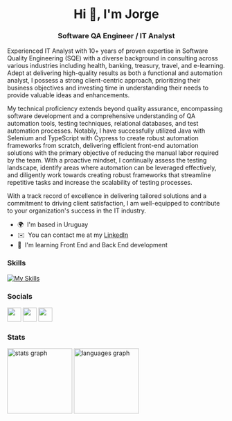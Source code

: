 <h1 align="center">Hi 👋, I'm Jorge</h1>
<h3 align="center">Software QA Engineer / IT Analyst</h3>


Experienced IT Analyst with 10+ years of proven expertise in Software Quality Engineering (SQE) with a diverse background in consulting across various industries including health, banking, treasury, travel, and e-learning. Adept at delivering high-quality results as both a functional and automation analyst, I possess a strong client-centric approach, prioritizing their business objectives and investing time in understanding their needs to provide valuable ideas and enhancements.

My technical proficiency extends beyond quality assurance, encompassing software development and a comprehensive understanding of QA automation tools, testing techniques, relational databases, and test automation processes. Notably, I have successfully utilized Java with Selenium and TypeScript with Cypress to create robust automation frameworks from scratch, delivering efficient front-end automation solutions with the primary objective of reducing the manual labor required by the team. With a proactive mindset, I continually assess the testing landscape, identify areas where automation can be leveraged effectively, and diligently work towards creating robust frameworks that streamline repetitive tasks and increase the scalability of testing processes.

With a track record of excellence in delivering tailored solutions and a commitment to driving client satisfaction, I am well-equipped to contribute to your organization's success in the IT industry.


* 🌍  I'm based in Uruguay
* ✉️  You can contact me at my <a href="https://www.linkedin.com/in/jorgegonzalezalbisu/" target="_blank" title="LinkedIn">LinkedIn</a>
* 🧠  I'm learning Front End and Back End development

### Skills
[![My Skills](https://skillicons.dev/icons?i=js,html,css,java,mongodb,bootstrap,cs,css,cypress,docker,git,github,githubactions,html,maven,mysql,nodejs,notion,npm,postgres,postman,react,nextjs,express,selenium,ts,vscode)](https://skillicons.dev)

### Socials

<p align="left"> <a href="https://www.github.com/jgonzalezalbisu" target="_blank" rel="noreferrer"><img src="https://raw.githubusercontent.com/danielcranney/readme-generator/main/public/icons/socials/github-dark.svg" width="32" height="32" /></a> <a href="https://www.linkedin.com/in/jorgegonzalezalbisu" target="_blank" rel="noreferrer"><img src="https://raw.githubusercontent.com/danielcranney/readme-generator/main/public/icons/socials/linkedin.svg" width="32" height="32" /></a> <a href="https://www.stackoverflow.com/users/7834959" target="_blank" rel="noreferrer"><img src="https://raw.githubusercontent.com/danielcranney/readme-generator/main/public/icons/socials/stackoverflow.svg" width="32" height="32" /></a></p>



### Stats

<div align="left">
  <img src="https://github-readme-stats.vercel.app/api?username=jgonzalezalbisu&hide_title=false&hide_rank=false&show_icons=true&include_all_commits=true&count_private=true&disable_animations=false&theme=dracula&locale=en&hide_border=false&order=1" height="150" alt="stats graph"  />
  <img src="https://github-readme-stats.vercel.app/api/top-langs?username=jgonzalezalbisu&locale=en&hide_title=false&layout=compact&card_width=320&langs_count=5&theme=dracula&hide_border=false&order=2" height="150" alt="languages graph"  />
</div>